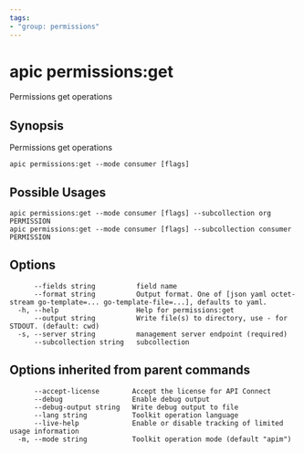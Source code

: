 ```yaml
---
tags:
- "group: permissions"
---
```

# apic permissions:get

Permissions get operations

## Synopsis

Permissions get operations

```
apic permissions:get --mode consumer [flags]
```

## Possible Usages

```
apic permissions:get --mode consumer [flags] --subcollection org PERMISSION
apic permissions:get --mode consumer [flags] --subcollection consumer PERMISSION
```

## Options

```
      --fields string          field name
      --format string          Output format. One of [json yaml octet-stream go-template=... go-template-file=...], defaults to yaml.
  -h, --help                   Help for permissions:get
      --output string          Write file(s) to directory, use - for STDOUT. (default: cwd)
  -s, --server string          management server endpoint (required)
      --subcollection string   subcollection
```

## Options inherited from parent commands

```
      --accept-license        Accept the license for API Connect
      --debug                 Enable debug output
      --debug-output string   Write debug output to file
      --lang string           Toolkit operation language
      --live-help             Enable or disable tracking of limited usage information
  -m, --mode string           Toolkit operation mode (default "apim")
```
